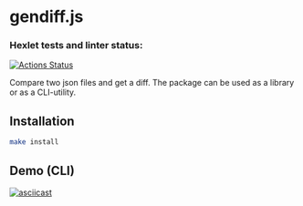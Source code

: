 # gendiff.js

### Hexlet tests and linter status:
[![Actions Status](https://github.com/DolArt/frontend-project-lvl2/workflows/hexlet-check/badge.svg)](https://github.com/DolArt/frontend-project-lvl2/actions)

Сompare two json files and get a diff. 
The package can be used as a library or as a CLI-utility.

## Installation

```bash
make install
```
## Demo (CLI)

[![asciicast](https://asciinema.org/a/P3JrhSih9eBdiXwAFmBzlAfl8.svg)](https://asciinema.org/a/P3JrhSih9eBdiXwAFmBzlAfl8)